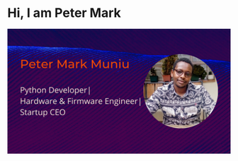 # Hi, I am Peter Mark

![alt text](https://github.com/keystro/keystro/blob/main/github%20cover.png?raw=true)
